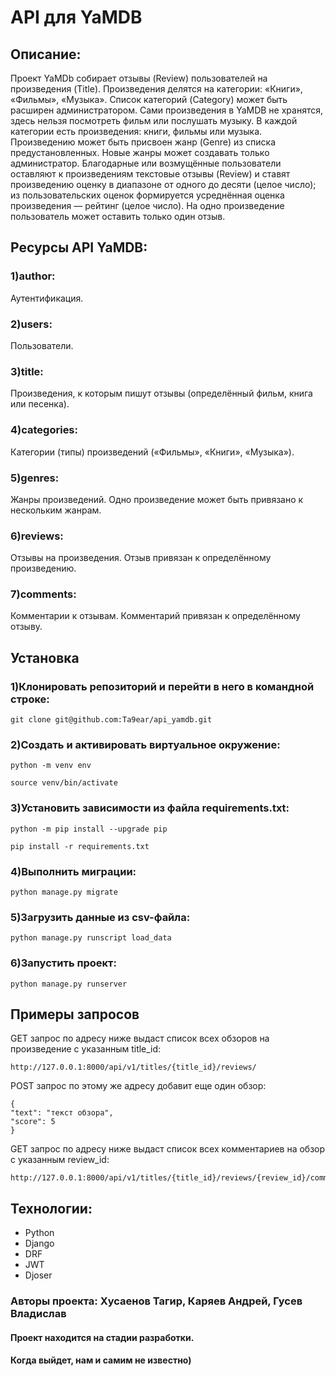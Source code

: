 # API для YaMDB


## Описание:
Проект YaMDb собирает отзывы (Review) пользователей на произведения (Title). Произведения делятся на категории: «Книги», «Фильмы», «Музыка». Список категорий (Category) может быть расширен администратором.
Сами произведения в YaMDB не хранятся, здесь нельзя посмотреть фильм или послушать музыку.
В каждой категории есть произведения: книги, фильмы или музыка.
Произведению может быть присвоен жанр (Genre) из списка предустановленных. Новые жанры может создавать только администратор.
Благодарные или возмущённые пользователи оставляют к произведениям текстовые отзывы (Review) и ставят произведению оценку в диапазоне от одного до десяти (целое число); из пользовательских оценок формируется усреднённая оценка произведения — рейтинг (целое число). На одно произведение пользователь может оставить только один отзыв.


## Ресурсы API YaMDB:

### 1)author:
Аутентификация.
### 2)users:
Пользователи.
### 3)title:
Произведения, к которым пишут отзывы (определённый фильм, книга или песенка).
### 4)categories: 
Категории (типы) произведений («Фильмы», «Книги», «Музыка»).
### 5)genres: 
Жанры произведений. Одно произведение может быть привязано к нескольким жанрам.
### 6)reviews: 
Отзывы на произведения. Отзыв привязан к определённому произведению.
### 7)comments: 
Комментарии к отзывам. Комментарий привязан к определённому отзыву.

## Установка

### 1)Клонировать репозиторий и перейти в него в командной строке:
```
git clone git@github.com:Ta9ear/api_yamdb.git
```

### 2)Cоздать и активировать виртуальное окружение:
```
python -m venv env
```
```
source venv/bin/activate
```
### 3)Установить зависимости из файла requirements.txt:
```
python -m pip install --upgrade pip
```
```
pip install -r requirements.txt
```
### 4)Выполнить миграции:
```
python manage.py migrate
```
### 5)Загрузить данные из csv-файла:
```
python manage.py runscript load_data
```
### 6)Запустить проект:
```
python manage.py runserver
```

## Примеры запросов

GET запрос по адресу ниже выдаст список всех обзоров на произведение с указанным title_id:
```
http://127.0.0.1:8000/api/v1/titles/{title_id}/reviews/
```
POST запрос по этому же адресу добавит еще один обзор:
```
{
"text": "текст обзора",
"score": 5
}
```
GET запрос по адресу ниже выдаст список всех комментариев на обзор с указанным review_id:
```
http://127.0.0.1:8000/api/v1/titles/{title_id}/reviews/{review_id}/comments/
```

## Технологии:
- Python
- Django
- DRF
- JWT
- Djoser

### Авторы проекта: Хусаенов Тагир, Каряев Андрей, Гусев Владислав
#### Проект находится на стадии разработки. 
#### Когда выйдет, нам и самим не известно)
